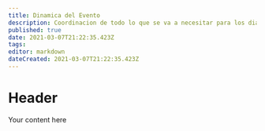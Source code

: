 ```yaml
---
title: Dinamica del Evento
description: Coordinacion de todo lo que se va a necesitar para los dias del evento
published: true
date: 2021-03-07T21:22:35.423Z
tags: 
editor: markdown
dateCreated: 2021-03-07T21:22:35.423Z
---
```


# Header
Your content here